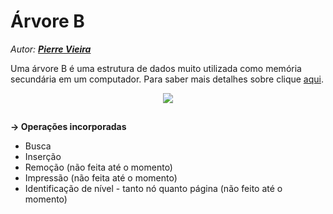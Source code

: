 # Árvore B
<i>Autor: <b>[Pierre Vieira](https://github.com/PierreVieira)</b></i><br>

Uma árvore B é uma estrutura de dados muito utilizada como memória secundária em um computador.
Para saber mais detalhes sobre clique [aqui](https://pt.wikipedia.org/wiki/%C3%81rvore_B).
<p align = "center">
  <img src="https://user-images.githubusercontent.com/49538805/78466162-779acf00-76d4-11ea-80d9-289b8175e2f8.png"><br>
</p>

##
<b>-> Operações incorporadas</b>

- Busca
- Inserção
- Remoção (não feita até o momento)
- Impressão (não feita até o momento)
- Identificação de nível - tanto nó quanto página (não feito até o momento)
